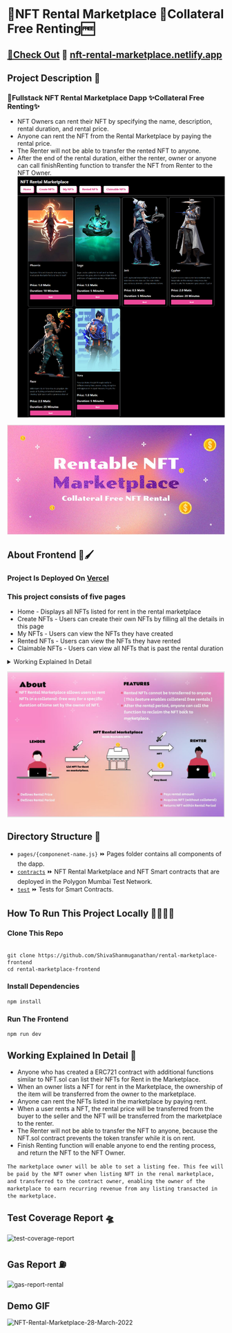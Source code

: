 # 💎NFT Rental Marketplace 💸Collateral Free Renting🆓

## [💎Check Out](https://nft-rental-marketplace.netlify.app) 🔔 [nft-rental-marketplace.netlify.app](https://nft-rental-marketplace.netlify.app/) 

## Project Description 📝

### 💎Fullstack NFT Rental Marketplace Dapp ✨Collateral Free Renting✨

- NFT Owners can rent their NFT by specifying the name, description, rental duration, and rental price. 
- Anyone can rent the NFT from the Rental Marketplace by paying the rental price.
- The Renter will not be able to transfer the rented NFT to anyone. 
- After the end of the rental duration, either the renter, owner or anyone can call finishRenting function to transfer the NFT from Renter to the NFT Owner.
![capture](./rental-marketplace-screenshot.png)

![rental_poster1](./rental-design.jpg)

## About Frontend 🎨🖌 
### Project Is Deployed On [Vercel](https://nft-rental-marketplace.vercel.app/)

### This project consists of five pages

- Home - Displays all NFTs listed for rent in the rental marketplace
- Create NFTs - Users can create their own NFTs by filling all the details in this page
- My NFTs - Users can view the NFTs they have created
- Rented NFTs - Users can view the NFTs they have rented
- Claimable NFTs - Users can view all NFTs that is past the rental duration

<details> 
  <summary> Working Explained In Detail </summary>
  <h2> Working Explained In Detail </h2>

- Anyone who has created a ERC721 contract with additional functions similar to NFT.sol can list their NFTs for Rent in the Marketplace.
- When an owner lists a NFT for rent in the Marketplace, the ownership of the item will be transferred from the owner to the marketplace.
- Anyone can rent the NFTs listed in the marketplace by paying rent.
- When a user rents a NFT, the rental price will be transferred from the buyer to the seller and the NFT will be transferred from the marketplace to the renter.
- The Renter will not be able to transfer the NFT to anyone, because the NFT.sol contract prevents the token transfer while it is on rent.
- Finish Renting function will enable anyone to end the renting process, and return the NFT to the NFT Owner. 


<strong> The marketplace owner will be able to set a listing fee. This fee will be paid by the NFT owner when listing NFT in the renal marketplace, and transferred to the contract owner, enabling the owner of the marketplace to earn recurring revenue from any listing transacted in the marketplace. </strong>

 
</details>

![rental_poster](./rental-design2.jpg)

## Directory Structure 📂
- `pages/{componenet-name.js}` ⏩ Pages folder contains all components of the dapp.
- [`contracts`](https://github.com/ShivaShanmuganathan/NFT-Rental-Marketplace/tree/main/contracts) ⏩ NFT Rental Marketplace and NFT Smart contracts that are deployed in the Polygon Mumbai Test Network.
- [`test`](https://github.com/ShivaShanmuganathan/NFT-Rental-Marketplace/tree/main/test) ⏩ Tests for Smart Contracts.


## How To Run This Project Locally 🏃🏾‍♂️💨

### Clone This Repo 
```shell

git clone https://github.com/ShivaShanmuganathan/rental-marketplace-frontend
cd rental-marketplace-frontend

```

### Install Dependencies

``` shell
npm install
```

### Run The Frontend

``` shell
npm run dev
```


## Working Explained In Detail 📃
- Anyone who has created a ERC721 contract with additional functions similar to NFT.sol can list their NFTs for Rent in the Marketplace.
- When an owner lists a NFT for rent in the Marketplace, the ownership of the item will be transferred from the owner to the marketplace.
- Anyone can rent the NFTs listed in the marketplace by paying rent.
- When a user rents a NFT, the rental price will be transferred from the buyer to the seller and the NFT will be transferred from the marketplace to the renter.
- The Renter will not be able to transfer the NFT to anyone, because the NFT.sol contract prevents the token transfer while it is on rent.
- Finish Renting function will enable anyone to end the renting process, and return the NFT to the NFT Owner. 

``` The marketplace owner will be able to set a listing fee. This fee will be paid by the NFT owner when listing NFT in the renal marketplace, and transferred to the contract owner, enabling the owner of the marketplace to earn recurring revenue from any listing transacted in the marketplace. ```

## Test Coverage Report 🛸
![test-coverage-report](https://user-images.githubusercontent.com/30176438/160335209-2edea99a-046e-4372-b13d-db63b5797fa2.jpg)


## Gas Report ⛽

![gas-report-rental](https://user-images.githubusercontent.com/30176438/160335223-978c8b89-e8a3-4af0-9689-77fb003c2596.jpg)

## Demo GIF

![NFT-Rental-Marketplace-28-March-2022](https://user-images.githubusercontent.com/30176438/160345192-d56e13d5-645b-40f5-961a-f461758d62fc.gif)
